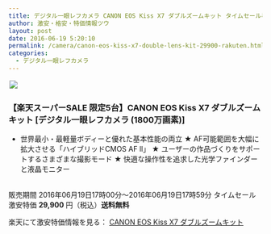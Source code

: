 ```yaml
---
title: デジタル一眼レフカメラ CANON EOS Kiss X7 ダブルズームキット タイムセール半額特価29,900円！送料無料！
author: 激安・格安・特価情報ツウ
layout: post
date: 2016-06-19 5:20:10
permalink: /camera/canon-eos-kiss-x7-double-lens-kit-29900-rakuten.html
categories:
  - デジタル一眼レフカメラ
---
```


<div class="img-bg2 img_L">
<a href="//hb.afl.rakuten.co.jp/hgc/0c732d0a.bc29f002.0c732d0b.d1950f69/?pc=http%3A%2F%2Fitem.rakuten.co.jp%2Fa-price%2F4957792098219sss&m=http%3A%2F%2Fm.rakuten.co.jp%2Fa-price%2Fi%2F10470681%2F&scid=af_item_img&link_type=pict&ut=eyJwYWdlIjoiaXRlbSIsInR5cGUiOiJwaWN0Iiwic2l6ZSI6IjI0MHgyNDAiLCJuYW0iOjEsIm5hbXAiOiJkb3duIiwiY29tIjoxLCJjb21wIjoiZG93biIsInByaWNlIjoxLCJib3IiOjEsImNvbCI6MCwidGFyIjoxfQ%3D%3D" target="_blank" style="word-wrap:break-word;"  ><img src="//hbb.afl.rakuten.co.jp/hgb/0c732d0a.bc29f002.0c732d0b.d1950f69/?me_id=1243088&item_id=10470681&m=https%3A%2F%2Fthumbnail.image.rakuten.co.jp%2F%400_mall%2Fa-price%2Fcabinet%2F201303%2Fpicture0327%2F4957792098219.jpg%3F_ex%3D80x80&pc=https%3A%2F%2Fthumbnail.image.rakuten.co.jp%2F%400_mall%2Fa-price%2Fcabinet%2F201303%2Fpicture0327%2F4957792098219.jpg%3F_ex%3D240x240&s=240x240&t=pict" border="0" style="margin:2px"></a>
</div>

### 【楽天スーパーSALE 限定5台】CANON EOS Kiss X7 ダブルズームキット [デジタル一眼レフカメラ (1800万画素)]
<!--more-->

* 世界最小・最軽量ボディーと優れた基本性能の両立
★ AF可能範囲を大幅に拡大させる「ハイブリッドCMOS AF ll」
★ ユーザーの作品づくりをサポートするさまざまな撮影モード
★ 快適な操作性を追求した光学ファインダーと液晶モニター

<br clear="all" />販売期間	2016年06月19日17時00分～2016年06月19日17時59分
タイムセール激安特価 <span class="tokka-price"><strong>29,900</strong></span> 円（税込）**送料無料**

楽天にて激安特価情報を見る： <span class="fs150p"><a href="//hb.afl.rakuten.co.jp/hgc/0c732d0a.bc29f002.0c732d0b.d1950f69/?pc=http%3A%2F%2Fitem.rakuten.co.jp%2Fa-price%2F4957792098219sss&m=http%3A%2F%2Fm.rakuten.co.jp%2Fa-price%2Fi%2F10470681%2F&scid=af_item_img&link_type=pict&ut=eyJwYWdlIjoiaXRlbSIsInR5cGUiOiJwaWN0Iiwic2l6ZSI6IjI0MHgyNDAiLCJuYW0iOjEsIm5hbXAiOiJkb3duIiwiY29tIjoxLCJjb21wIjoiZG93biIsInByaWNlIjoxLCJib3IiOjEsImNvbCI6MCwidGFyIjoxfQ%3D%3D" target="_blank">CANON EOS Kiss X7 ダブルズームキット</a></span>
